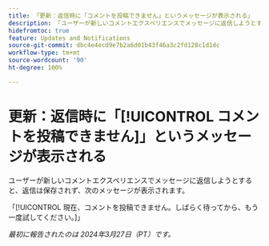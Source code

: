 ```yaml
---
title: 「更新：返信時に「コメントを投稿できません」というメッセージが表示される」
description: 「ユーザーが新しいコメントエクスペリエンスでメッセージに返信しようとすると、返信は保存されず、メッセージが表示されます。」
hidefromtoc: true
feature: Updates and Notifications
source-git-commit: dbc4e4ecd9e7b2a6d01b43f46a3c2fd128c1d1dc
workflow-type: tm+mt
source-wordcount: '90'
ht-degree: 100%

---
```



# 更新：返信時に「[!UICONTROL コメントを投稿できません]」というメッセージが表示される

<!--

>[!NOTE]
>
>This issue was fixed on April 11, 2024.

-->

ユーザーが新しいコメントエクスペリエンスでメッセージに返信しようとすると、返信は保存されず、次のメッセージが表示されます。

「[!UICONTROL 現在、コメントを投稿できません。しばらく待ってから、もう一度試してください。]」

_最初に報告されたのは 2024年3月27日（PT）です。_

